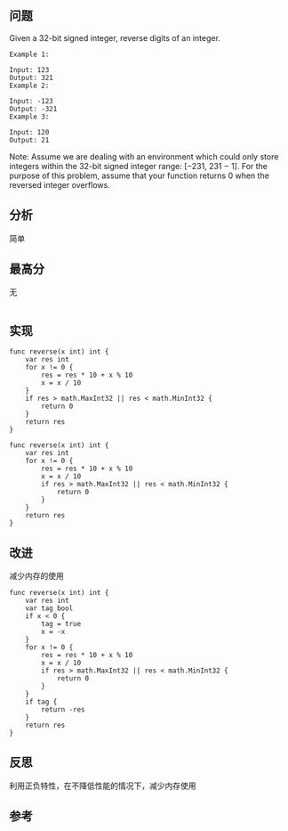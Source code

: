 ## 问题

Given a 32-bit signed integer, reverse digits of an integer.

```
Example 1:

Input: 123
Output: 321
Example 2:

Input: -123
Output: -321
Example 3:

Input: 120
Output: 21
```

Note:
Assume we are dealing with an environment which could only store integers within the 32-bit signed integer range: [−231,  231 − 1]. For the purpose of this problem, assume that your function returns 0 when the reversed integer overflows.

## 分析
简单

## 最高分
无
```golang

```

## 实现
```golang
func reverse(x int) int {
	var res int
	for x != 0 {
		res = res * 10 + x % 10
		x = x / 10
	}
	if res > math.MaxInt32 || res < math.MinInt32 {
		return 0
	}
	return res
}

func reverse(x int) int {
	var res int
	for x != 0 {
		res = res * 10 + x % 10
		x = x / 10
        if res > math.MaxInt32 || res < math.MinInt32 {
		    return 0
	    }
	}
	return res
}
```

## 改进
减少内存的使用
```golang
func reverse(x int) int {
	var res int
	var tag bool
	if x < 0 {
		tag = true
		x = -x
	}
	for x != 0 {
		res = res * 10 + x % 10
		x = x / 10
		if res > math.MaxInt32 || res < math.MinInt32 {
			return 0
		}
	}
	if tag {
		return -res
	}
	return res
}
```

## 反思
利用正负特性，在不降低性能的情况下，减少内存使用

## 参考
